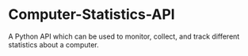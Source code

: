 # Computer-Statistics-API
A Python API which can be used to monitor, collect, and track different statistics about a computer.
